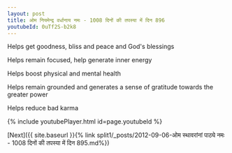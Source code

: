 ```yaml
---
layout: post
title: ओम नियमेन्द्र वर्धानाय नमः - 1008 दिनों की तपस्या में दिन 896
youtubeId: 0uTf2S-b2k8
---
```

 
 
Helps get goodness, bliss and peace and God's blessings
 
Helps remain focused, help generate inner energy 
 
Helps boost physical and mental health 
 
Helps remain grounded and generates a sense of gratitude towards the greater power 
 
Helps reduce bad karma
 
 
 
 


{% include youtubePlayer.html id=page.youtubeId %}
 
[Next]({{ site.baseurl }}{% link  split1/_posts/2012-09-06-ओम स्थावरांनां पाठ्ये नमः - 1008 दिनों की तपस्या में दिन 895.md%})
 
